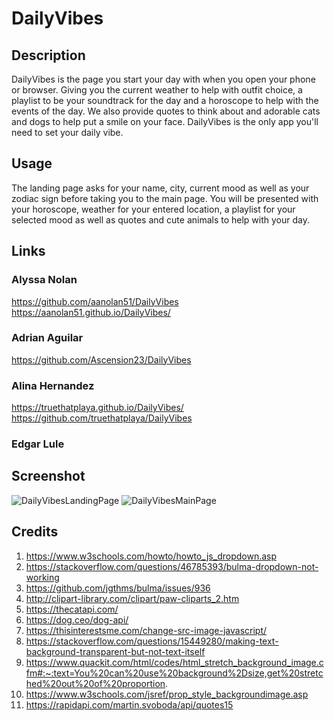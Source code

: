 # DailyVibes

## Description

DailyVibes is the page you start your day with when you open your phone or browser. Giving you the current weather to help with outfit choice, a playlist to be your soundtrack for the day and a horoscope to help with the events of the day. We also provide quotes to think about and adorable cats and dogs to help put a smile on your face. DailyVibes is the only app you'll need to set your daily vibe.

## Usage

The landing page asks for your name, city, current mood as well as your zodiac sign before taking you to the main page. You will be presented with your horoscope, weather for your entered location, a playlist for your selected mood as well as quotes and cute animals to help with your day.

## Links

### Alyssa Nolan
https://github.com/aanolan51/DailyVibes
https://aanolan51.github.io/DailyVibes/

### Adrian Aguilar
https://github.com/Ascension23/DailyVibes


### Alina Hernandez
https://truethatplaya.github.io/DailyVibes/
https://github.com/truethatplaya/DailyVibes

### Edgar Lule


## Screenshot
![DailyVibesLandingPage](https://user-images.githubusercontent.com/77472152/117386863-7d954d80-ae9c-11eb-8870-64c2b3a6b9dd.png)
![DailyVibesMainPage](https://user-images.githubusercontent.com/77472152/117386898-96056800-ae9c-11eb-80b4-2ab67a798429.png)



## Credits
1. https://www.w3schools.com/howto/howto_js_dropdown.asp
2. https://stackoverflow.com/questions/46785393/bulma-dropdown-not-working
3. https://github.com/jgthms/bulma/issues/936
4. http://clipart-library.com/clipart/paw-cliparts_2.htm
5. https://thecatapi.com/
6. https://dog.ceo/dog-api/
8. https://thisinterestsme.com/change-src-image-javascript/
9. https://stackoverflow.com/questions/15449280/making-text-background-transparent-but-not-text-itself
10. https://www.quackit.com/html/codes/html_stretch_background_image.cfm#:~:text=You%20can%20use%20background%2Dsize,get%20stretched%20out%20of%20proportion.
11. https://www.w3schools.com/jsref/prop_style_backgroundimage.asp
12. https://rapidapi.com/martin.svoboda/api/quotes15
